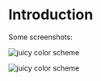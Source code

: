 # Introduction

Some screenshots:

![juicy color scheme](http://github.com/liberize/sublime-text-plugins/raw/master/color_scheme/images/preview1.png)

![juicy color scheme](http://github.com/liberize/sublime-text-plugins/raw/master/color_scheme/images/preview2.png)
